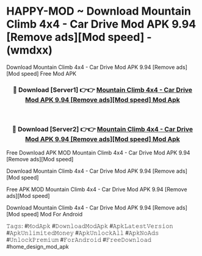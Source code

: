 # HAPPY-MOD ~ Download Mountain Climb 4x4  - Car Drive Mod APK 9.94 [Remove ads][Mod speed] - (wmdxx)
Download Mountain Climb 4x4  - Car Drive Mod APK 9.94 [Remove ads][Mod speed] Free Mod APK

<div align="center">
<h3>🔴 Download [Server1] 👉👉 <a href="https://apk-comot.site?title=Mountain_Climb_4x4__-_Car_Drive_Mod_APK_9.94_[Remove_ads][Mod_speed]">Mountain Climb 4x4  - Car Drive Mod APK 9.94 [Remove ads][Mod speed] Mod Apk</a></h3><br>

<h3>🔴 Download [Server2] 👉👉 <a href="https://apk-comot.site?title=Mountain_Climb_4x4__-_Car_Drive_Mod_APK_9.94_[Remove_ads][Mod_speed]">Mountain Climb 4x4  - Car Drive Mod APK 9.94 [Remove ads][Mod speed] Mod Apk</a></h3>
</div>


Free Download APK MOD Mountain Climb 4x4  - Car Drive Mod APK 9.94 [Remove ads][Mod speed]

Download Mountain Climb 4x4  - Car Drive Mod APK 9.94 [Remove ads][Mod speed] 

Free APK MOD Mountain Climb 4x4  - Car Drive Mod APK 9.94 [Remove ads][Mod speed] 

Download Mountain Climb 4x4  - Car Drive Mod APK 9.94 [Remove ads][Mod speed] Mod For Android

𝚃𝚊𝚐𝚜: #𝙼𝚘𝚍𝙰𝚙𝚔 #𝙳𝚘𝚠𝚗𝚕𝚘𝚊𝚍𝙼𝚘𝚍𝙰𝚙𝚔 #𝙰𝚙𝚔𝙻𝚊𝚝𝚎𝚜𝚝𝚅𝚎𝚛𝚜𝚒𝚘𝚗 #𝙰𝚙𝚔𝚄𝚗𝚕𝚒𝚖𝚒𝚝𝚎𝚍𝙼𝚘𝚗𝚎𝚢 #𝙰𝚙𝚔𝚄𝚗𝚕𝚘𝚌𝚔𝙰𝚕𝚕 #𝙰𝚙𝚔𝙽𝚘𝙰𝚍𝚜 #𝚄𝚗𝚕𝚘𝚌𝚔𝙿𝚛𝚎𝚖𝚒𝚞𝚖 #𝙵𝚘𝚛𝙰𝚗𝚍𝚛𝚘𝚒𝚍 #𝙵𝚛𝚎𝚎𝙳𝚘𝚠𝚗𝚕𝚘𝚊𝚍 #home_design_mod_apk